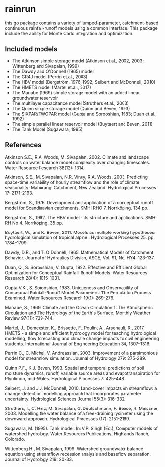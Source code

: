 # rainrun

this go package contains a variety of lumped-parameter, catchment-based continuous rainfall-runoff models using a common interface. This package include the ability for Monte Carlo integration and optimization. 

## Included models

* The Atkinson simple storage model (Atkinson et.al., 2002, 2003; Wittenberg and Sivapalan, 1999)
* The Dawdy and O'Donnell (1965) model
* The GR4J model (Perrin et.al., 2003)
* The HBV model (Bergström, 1976, 1992; Seibert and McDonnell, 2010)
* The HMETS model (Martel et.al., 2017)
* The Manabe (1969) simple storage model with an added linear groundwater reservoir
* The multilayer capacitance model (Struthers et.al., 2003)
* The Quinn simple storage model (Quinn and Beven, 1993)
* The SIXPAR/TWOPAR model (Gupta and Sorooshian, 1983; Duan et.al., 1992)
* The simple parallel linear reservoir model (Buytaert and Beven, 2011)
* The Tank Model (Sugawara, 1995)

## References

Atkinson S.E., R.A. Woods, M. Sivapalan, 2002. Climate and landscape controls on water balance model complexity over changing timescales. Water Resource Research 38(12): 1314.

Atkinson, S.E., M. Sivapalan, N.R. Viney, R.A. Woods, 2003. Predicting space-time variability of hourly streamflow and the role of climate seasonality: Mahurangi Catchment, New Zealand. Hydrological Processes 17: 2171-2193.

Bergström, S., 1976. Development and application of a conceptual runoff model for Scandinavian catchments. SMHI RHO 7. Norrköping. 134 pp.

Bergström, S., 1992. The HBV model - its structure and applications. SMHI RH No 4. Norrköping. 35 pp.

Buytaert, W., and K. Beven, 2011. Models as multiple working hypotheses: hydrological simulation of tropical alpine . Hydrological Processes 25. pp. 1784–1799.

Dawdy, D.R., and T. O'Donnell, 1965. Mathematical Models of Catchment Behavior. Journal of Hydraulics Division, ASCE, Vol. 91, No. HY4: 123-137.

Duan, Q., S. Sorooshian, V. Gupta, 1992. Effective and Efficient Global Optimization for Conceptual Rainfall-Runoff Models. Water Resources Research 28(4): 1015-1031.

Gupta V.K., S. Sorooshian, 1983. Uniqueness and Observability of Conceptual Rainfall-Runoff Model Parameters: The Percolation Process Examined. Water Resources Research 19(1): 269-276.

Manabe, S., 1969. Climate and the Ocean Circulation 1: The Atmospheric Circulation and The Hydrology of the Earth's Surface. Monthly Weather Review 97(11): 739-744.

Martel, J., Demeester, K., Brissette, F., Poulin, A., Arsenault, R., 2017. HMETS - a simple and efficient hydrology model for teaching hydrological modelling, flow forecasting and climate change impacts to civil engineering students. International Journal of Engineering Education 34, 1307–1316.

Perrin C., C. Michel, V. Andreassian, 2003. Improvement of a parsimonious model for streamflow simulation. Journal of Hydrology 279: 275-289.

Quinn P.F., K.J. Beven, 1993. Spatial and temporal predictions of soil moisture dynamics, runoff, variable source areas and evapotranspiration for Plynlimon, mid-Wales. Hydrological Processes 7: 425-448.

Seibert, J. and J.J. McDonnell, 2010. Land-cover impacts on streamflow: a change-detection modelling approach that incorporates parameter uncertainty. Hydrological Sciences Journal 55(3): 316-332.

Struthers, I., C. Hinz, M. Sivapalan, G. Deutschmann, F. Beese, R. Meissner, 2003. Modelling the water balance of a free-draining lysimeter using the downward approach. Hydrological Processes (17): 2151-2169.

Sugawara, M. (1995). Tank model. In: V.P. Singh (Ed.), Computer models of watershed hydrology. Water Resources Publications, Highlands Ranch, Colorado.

Wittenberg H., M. Sivapalan, 1999. Watershed groundwater balance equation using streamflow recession analysis and baseflow separation. Journal of Hydrology 219: 20-33.